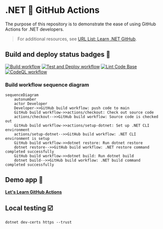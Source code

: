 # .NET 💜 GitHub Actions

The purpose of this repository is to demonstrate the ease of using GitHub Actions for .NET developers.

> For additional resources, see [URL List: Learn .NET GitHub](https://www.theurlist.com/letslearndotnet-github-resources).

## Build and deploy status badges 📛

[![Build workflow](https://github.com/IEvangelist/actions-demo/actions/workflows/dotnet-build.yml/badge.svg)](https://github.com/IEvangelist/actions-demo/actions/workflows/dotnet-build.yml)
[![Test and Deploy workflow](https://github.com/IEvangelist/actions-demo/actions/workflows/dotnet-test.yml/badge.svg)](https://github.com/IEvangelist/actions-demo/actions/workflows/dotnet-test.yml)
[![Lint Code Base](https://github.com/IEvangelist/actions-demo/actions/workflows/super-linter.yml/badge.svg)](https://github.com/IEvangelist/actions-demo/actions/workflows/super-linter.yml)
[![CodeQL workflow](https://github.com/IEvangelist/actions-demo/actions/workflows/codeql.yml/badge.svg)](https://github.com/IEvangelist/actions-demo/actions/workflows/codeql.yml)

### Build workflow sequence diagram

```mermaid
sequenceDiagram
    autonumber
    actor Developer
    Developer->>GitHub build workflow: push code to main
    GitHub build workflow->>actions/checkout: Check out source code
    actions/checkout-->>GitHub build workflow: Source code is checked out
    GitHub build workflow->>actions/setup-dotnet: Set up .NET CLI environment
    actions/setup-dotnet-->>GitHub build workflow: .NET CLI environment is setup
    GitHub build workflow->>dotnet restore: Run dotnet restore
    dotnet restore-->>GitHub build workflow: .NET restore command completed successfully
    GitHub build workflow->>dotnet build: Run dotnet build
    dotnet build-->>GitHub build workflow: .NET build command completed successfully
```

## Demo app 🔗

**[Let's Learn GitHub Actions](https://aka.ms/lets-learn-github-actions)**

## Local testing ☑️

```dotnetcli
dotnet dev-certs https --trust
```
